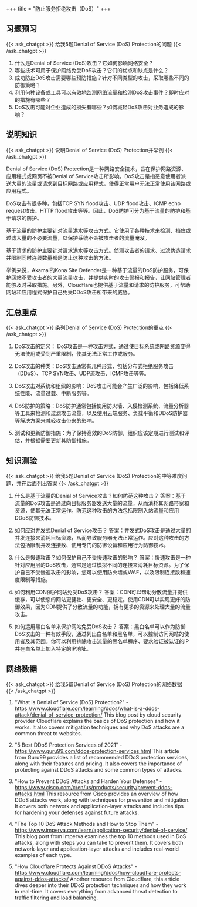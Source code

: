 +++
title = "防止服务拒绝攻击（DoS）"
+++
## 习题预习
{{< ask_chatgpt >}}
给我5题Denial of Service (DoS) Protection的问题
{{< /ask_chatgpt >}}



1. 什么是Denial of Service (DoS)攻击？它如何影响网络安全？
2. 哪些技术可用于保护网络免受DoS攻击？它们的优点和缺点是什么？
3. 成功防止DoS攻击需要哪些预防措施？针对不同类型的攻击，采取哪些不同的防御策略？
4. 利用何种设备或工具可以有效地监测网络流量和检测DoS攻击事件？即时应对的措施有哪些？
5. DoS攻击可能对企业造成的损失有哪些？如何减轻DoS攻击对业务造成的影响？   

## 说明知识
{{< ask_chatgpt >}}
说明Denial of Service (DoS) Protection并举例
{{< /ask_chatgpt >}}



Denial of Service (DoS) Protection是一种网路安全技术，旨在保护网路资源、应用程式或网页不被Denial of Service攻击所影响。DoS攻击是指恶意使用者派送大量的流量或请求到目标网路或应用程式，使得正常用户无法正常使用该网路或应用程式。

DoS攻击有很多种，包括TCP SYN flood攻击、UDP flood攻击、ICMP echo request攻击、HTTP flood攻击等等。因此，DoS防护可分为基于流量的防护和基于请求的防护。

基于流量的防护主要针对流量洪水等攻击方式。它使用了各种技术来检测、挡住或过滤大量的不必要流量，以保护系统不会被攻击者的流量淹没。

基于请求的防护主要针对请求洪水等攻击方式。侦测攻击者的请求、过滤伪造请求并限制同时连线数量都是防止这种攻击的方法。

举例来说，Akamai的Kona Site Defender是一种基于流量的DoS防护服务，可保护网站不受攻击者的大量流量攻击，并提供实时的攻击警报和报告，让网站管理者能够及时采取措施。另外，Cloudflare也提供基于流量和请求的防护服务，可帮助网站和应用程式保护自己免受DDoS攻击所带来的威胁。   

## 汇总重点
{{< ask_chatgpt >}}
条列Denial of Service (DoS) Protection的重点
{{< /ask_chatgpt >}}



1. DoS攻击的定义： DoS攻击是一种攻击方式，通过使目标系统或网路资源变得无法使用或受到严重限制，使其无法正常工作或服务。

2. DoS攻击的种类：DoS攻击通常有几种形式，包括分布式拒绝服务攻击（DDoS）、TCP SYN攻击、UDP流攻击、ICMP攻击等等。

3. DoS攻击对系统和组织的影响：DoS攻击可能会产生广泛的影响，包括降低系统性能、流量过载、中断服务等。

4. DoS防护的策略：DoS防护通常包括使用防火墙、入侵检测系统、流量分析器等工具来检测和过滤攻击流量，以及使用云端服务、负载平衡和DDoS防护器等解决方案来减轻攻击带来的影响。

5. 测试和更新防御措施：为了保持高效的DoS防御，组织应该定期进行测试和评估，并根据需要更新其防御措施。   

## 知识测验
{{< ask_chatgpt >}}
给我5题Denial of Service (DoS) Protection的中等难度问题，并在后面列出答案
{{< /ask_chatgpt >}}



1. 什么是基于流量的Denial of Service攻击？如何防范这种攻击？
答案：基于流量的DoS攻击是通过向目标服务器发送大量的流量，从而消耗其网路带宽和资源，使其无法正常运作。防范这种攻击的方法包括限制入站流量和应用DDoS防御技术。

2. 如何应对并发式Denial of Service攻击？
答案：并发式DoS攻击是通过大量的并发连接来消耗目标资源，从而导致服务器无法正常运作。应对这种攻击的方法包括限制并发连接数、使用专门的防御设备和应用行为防御技术。

3. 什么是慢速攻击？如何保护自己不受慢速攻击的影响？
答案：慢速攻击是一种针对应用层的DoS攻击，通常是通过模拟不同的连接来消耗目标资源。为了保护自己不受慢速攻击的影响，您可以使用防火墙或WAF，以及限制连接数和速度限制等措施。

4. 如何利用CDN保护网站免受DoS攻击？
答案：CDN可以帮助分散流量并提供缓存，可以使您的网站更健壮、更安全、更稳定。使用CDN可以实现更好的防御效果，因为CDN提供了分散流量的功能，拥有更多的资源来处理大量的流量攻击。

5. 如何运用黑白名单来保护网站免受DoS攻击？
答案：黑白名单可以作为防御DoS攻击的一种有效手段，通过列出白名单和黑名单，可以控制访问网站的使用者及其范围。你可以利用排除攻击流量的黑名单程序、要求验证被认证的IP并在白名单上加入特定的IP地址。   

## 网络数据
{{< ask_chatgpt >}}
给我5篇Denial of Service (DoS) Protection的网络数据
{{< /ask_chatgpt >}}



1. "What is Denial of Service (DoS) Protection?" - https://www.cloudflare.com/learning/ddos/what-is-a-ddos-attack/denial-of-service-protection/
This blog post by cloud security provider Cloudflare explains the basics of DoS protection and how it works. It also covers mitigation techniques and why DoS attacks are a common threat to websites.

2. "5 Best DDoS Protection Services of 2021" - https://www.guru99.com/ddos-protection-services.html
This article from Guru99 provides a list of recommended DDoS protection services, along with their features and pricing. It also covers the importance of protecting against DDoS attacks and some common types of attacks.

3. "How to Prevent DDoS Attacks and Harden Your Defenses" - https://www.cisco.com/c/en/us/products/security/prevent-ddos-attacks.html
This resource from Cisco provides an overview of how DDoS attacks work, along with techniques for prevention and mitigation. It covers both network and application-layer attacks and includes tips for hardening your defenses against future attacks.

4. "The Top 10 DoS Attack Methods and How to Stop Them" - https://www.imperva.com/learn/application-security/denial-of-service/
This blog post from Imperva examines the top 10 methods used in DoS attacks, along with steps you can take to prevent them. It covers both network-layer and application-layer attacks and includes real-world examples of each type.

5. "How Cloudflare Protects Against DDoS Attacks" - https://www.cloudflare.com/learning/ddos/how-cloudflare-protects-against-ddos-attacks/
Another resource from Cloudflare, this article dives deeper into their DDoS protection techniques and how they work in real-time. It covers everything from advanced threat detection to traffic filtering and load balancing.   


